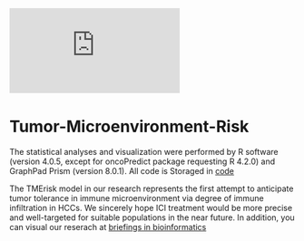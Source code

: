 ![TMErisk](https://github.com/DataExcavator7/Tumor-Microenvironment-Risk/blob/Readme/%E8%B5%84%E6%BA%90%201liver%20center.pdf)
# Tumor-Microenvironment-Risk

The statistical analyses and visualization were performed by R software (version 4.0.5, except for oncoPredict package requesting R 4.2.0) and GraphPad Prism (version 8.0.1). All code is Storaged in [code](/example/profile.md)

The TMErisk model in our research represents the first attempt to anticipate tumor tolerance in immune microenvironment via degree of immune infiltration in HCCs. We sincerely hope ICI treatment would be more precise and well-targeted for suitable populations in the near future. In addition, you can visual our reserach at [briefings in bioinformatics](https://academic.oup.com/bib?login=false "悬停显示")








